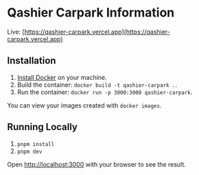 # Qashier Carpark Information

Live: [https://qashier-carpark.vercel.app](https://qashier-carpark.vercel.app)

## Installation

1. [Install Docker](https://docs.docker.com/get-docker/) on your machine.
2. Build the container: `docker build -t qashier-carpark .`.
3. Run the container: `docker run -p 3000:3000 qashier-carpark`.

You can view your images created with `docker images`.

## Running Locally

1. `pnpm install`
2. `pnpm dev`

Open [http://localhost:3000](http://localhost:3000) with your browser to see the result.
